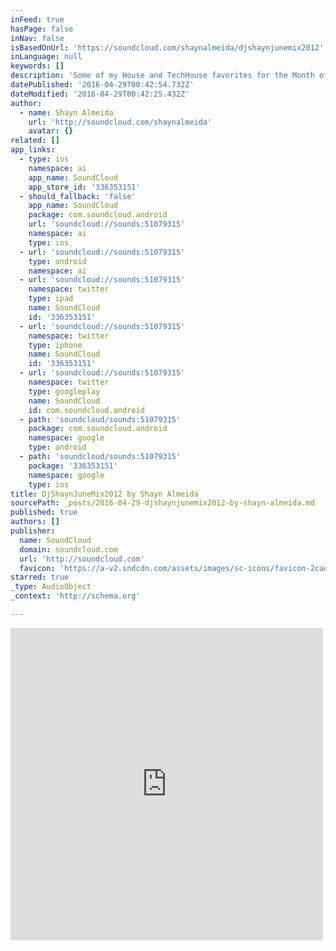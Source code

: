 ```yaml
---
inFeed: true
hasPage: false
inNav: false
isBasedOnUrl: 'https://soundcloud.com/shaynalmeida/djshaynjunemix2012'
inLanguage: null
keywords: []
description: 'Some of my House and TechHouse favorites for the Month of June 2012... For track Listing or DJ Bookings, email ( Shayn @ mac . com :)'
datePublished: '2016-04-29T00:42:54.732Z'
dateModified: '2016-04-29T00:42:25.432Z'
author:
  - name: Shayn Almeida
    url: 'http://soundcloud.com/shaynalmeida'
    avatar: {}
related: []
app_links:
  - type: ios
    namespace: ai
    app_name: SoundCloud
    app_store_id: '336353151'
  - should_fallback: 'false'
    app_name: SoundCloud
    package: com.soundcloud.android
    url: 'soundcloud://sounds:51079315'
    namespace: ai
    type: ios
  - url: 'soundcloud://sounds:51079315'
    type: android
    namespace: ai
  - url: 'soundcloud://sounds:51079315'
    namespace: twitter
    type: ipad
    name: SoundCloud
    id: '336353151'
  - url: 'soundcloud://sounds:51079315'
    namespace: twitter
    type: iphone
    name: SoundCloud
    id: '336353151'
  - url: 'soundcloud://sounds:51079315'
    namespace: twitter
    type: googleplay
    name: SoundCloud
    id: com.soundcloud.android
  - path: 'soundcloud/sounds:51079315'
    package: com.soundcloud.android
    namespace: google
    type: android
  - path: 'soundcloud/sounds:51079315'
    package: '336353151'
    namespace: google
    type: ios
title: DjShaynJuneMix2012 by Shayn Almeida
sourcePath: _posts/2016-04-29-djshaynjunemix2012-by-shayn-almeida.md
published: true
authors: []
publisher:
  name: SoundCloud
  domain: soundcloud.com
  url: 'http://soundcloud.com'
  favicon: 'https://a-v2.sndcdn.com/assets/images/sc-icons/favicon-2cadd14b.ico'
starred: true
_type: AudioObject
_context: 'http://schema.org'

---
```

<iframe src="https://cdn.embedly.com/widgets/media.html?src=https%3A%2F%2Fw.soundcloud.com%2Fplayer%2F%3Fvisual%3Dtrue%26url%3Dhttp%253A%252F%252Fapi.soundcloud.com%252Ftracks%252F51079315%26show_artwork%3Dtrue&amp;url=https%3A%2F%2Fsoundcloud.com%2Fshaynalmeida%2Fdjshaynjunemix2012&amp;image=http%3A%2F%2Fi1.sndcdn.com%2Fartworks-000025829572-yykmg7-t500x500.jpg&amp;key=b7d04c9b404c499eba89ee7072e1c4f7&amp;type=text%2Fhtml&amp;schema=soundcloud" width="500" height="500" scrolling="no" frameborder="0" allowfullscreen="allowfullscreen" style=""></iframe>